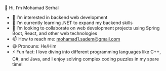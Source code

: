 👋 Hi, I’m Mohamad Serhal

- 👀 I’m interested in backend web development
- 🌱 I’m currently learning .NET to expand my backend skills
- 💞️ I’m looking to collaborate on web development projects using Spring Boot, React, and other web technologies
- 📫 How to reach me: [mohamad1.sadem@gmail.com](mailto:mohamad1.sadem@gmail.com)
- 😄 Pronouns: He/Him
- ⚡ Fun fact: I love diving into different programming languages like C++, C#, and Java, and I enjoy solving complex coding puzzles in my spare time!


<!---
MohamadSadem0/MohamadSadem0 is a ✨ special ✨ repository because its `README.md` (this file) appears on your GitHub profile.
You can click the Preview link to take a look at your changes.
--->

